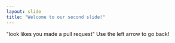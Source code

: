 ```yaml
---
layout: slide
title: "Welcome to our second slide!"
---
```

"look likes you made a pull request"
Use the left arrow to go back!
